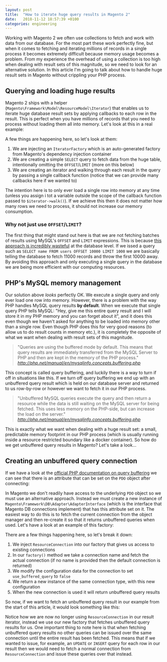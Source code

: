 ```yaml
---
layout: post
title:  "How to iterate huge query results in Magento 2"
date:   2018-11-12 18:57:39 +0100
categories: engineering
---
```

Working with Magento 2 we often use collections to fetch and work with data from our database. For the most part these
work perfectly fine, but when it comes to fetching and iterating millions of records in a single process it becomes extremely 
difficult because memory usage becomes a problem. From my experience the overhead of using a collection is too high when
dealing with result sets of this magnitude, so we need to look for an alternative solution. In this article I'm going to
talk about how to handle huge result sets in Magento without crippling your PHP process.

## Querying and loading huge results

Magento 2 ships with a helper (`Magento\Framework\Model\ResourceModel\Iterator`) that enables us to iterate huge 
database result sets by applying callbacks to each row in the result. This is perfect when you have millions of records
that you need to process without loading them all into memory. Let's look at this in a real example: 


<script src="https://gist.github.com/jameshalsall/ef7c2c820cdc1dfea37c35b3b9da345c.js"></script>

A few things are happening here, so let's look at them:

1. We are injecting an `IteratorFactory` which is an auto-generated factory from Magento's dependency injection container
2. We are creating a simple `SELECT` query to fetch data from the huge table, intentionally omitting the `OFFSET`/`LIMIT`
(more on this below)
3. We are creating an iterator and walking through each result in the query by passing a single callback function 
(notice that we can provide many callbacks here if we wanted to)

The intention here is to only ever load a single row into memory at any time (unless you assign i tot a variable outside 
the scope of the callback function passed to `$iterator->walk()`). If we achieve this then it does not matter how many
rows we need to process, it should not increase our memory consumption.

### Why not just use `OFFSET`/`LIMIT`?

The first thing that might stand out here is that we are not fetching batches of results using MySQL's `OFFSET` and 
`LIMIT` expressions. This is because [this approach is incredibly wasteful](https://explainextended.com/2009/10/23/mysql-order-by-limit-performance-late-row-lookups/) 
at the database level. If we issed a query such as `SELECT name FROM users OFFSET 10000 LIMIT 1000` we are basically 
telling the database to fetch 11000 records and throw the first 10000 away. By avoiding this approach and only executing
a single query in the database we are being more efficient with our computing resources.

## PHP's MySQL memory management

Our solution above *looks* perfectly OK. We execute a single query and only ever load one row into memory. However, 
there is a problem with the way PHP handles MySQL query results **by default**. When we execute that single query  PHP 
tells MySQL: "Hey, give me this entire query result and I will store it in my PHP memory and you can forget about it", 
and it does this even though we haven't asked for anything to be loaded into memory other than a single row. Even 
though PHP does this for very good reasons (to allow us to do result counts in memory etc.), it is completely the 
opposite of what we want when dealing with result sets of this magnitude. 

> "Queries are using the buffered mode by default. This means that query results are immediately transferred from the 
> MySQL Server to PHP and then are kept in the memory of the PHP process."
> <cite><http://php.net/manual/en/mysqlinfo.concepts.buffering.php></cite>

This concept is called query buffering, and luckily there is a way to turn if off in situations like this. If we turn 
off query buffering we end up with an unbuffered query result which is held on our database server and  returned to us 
row-by-row or however we want to fetch it in our PHP process. 

> "Unbuffered MySQL queries execute the query and then return a resource while the data is still waiting on the MySQL 
> server for being fetched. This uses less memory on the PHP-side, but can increase the load on the server." 
> <cite><http://php.net/manual/en/mysqlinfo.concepts.buffering.php></cite>

This is exactly what we want when dealing with a huge result set: a small, predictable memory footprint in our PHP 
process (which is usually running inside a resource restricted boundary like a docker container). So how do we get
unbuffered query results in Magento? Let's take a look...

## Creating an unbuffered query connection

If we have a look at the [official PHP documentation on query buffering](http://php.net/manual/en/mysqlinfo.concepts.buffering.php)
we can see that there is an attribute that can be set on the `PDO` object after connecting:

<script src="https://gist.github.com/jameshalsall/d75869bea0275c3d8f9320d8d4150e3c.js"></script>

In Magento we don't readily have access to the underlying `PDO` object so we must use an alternative approach. Instead 
we must create a new instance of `Magento\Framework\DB\Adapter\AdapterInterface` (which is the interface that Magento DB
connections implement) that has this attribute set on it. The easiest way to do this is to fetch the current connection
from the object manager and then re-create it so that it returns unbuffered queries when used. Let's have a look at an 
example of this factory:

<script src="https://gist.github.com/jameshalsall/fc999eb50cdb69b1e3bb94ff2e364ff1.js"></script>

There are a few things happening here, so let's break it down:

1. We inject `ResourceConnection` into our factory that gives us access to existing connections
2. In our `factory()` method we take a connection name and fetch the actual connection (if no name is provided then the 
default connection is returned)
3. We modify the configuration data for the connection to set `use_buffered_query` to `false`
4. We return a new instance of the same connection type, with this new configuration
5. When the new connection is used it will return unbuffered query results

So now, if we want to fetch an unbuffered query result in our example from the start of this article, it would look 
something like this:

<script src="https://gist.github.com/jameshalsall/ce35a951be9fa54af06322c749da7f2d.js"></script>

Notice how we are now no longer using `ResourceConnection` in our result iterator, instead we use our new factory that
fetches unbuffered query results for us. One important thing to note here is that when fetching unbuffered query results
no other queries can be issued over the same connection until the entire result has been fetched. This means that if we
wanted to issue, for example, an `UPDATE` or `INSERT` query for each row in our result then we would need to fetch a 
normal connection from `ResourceConnection` and issue these queries over that instead.